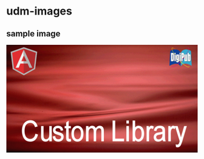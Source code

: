 # udm-images

## sample image

  <img src="https://raw.githubusercontent.com/Ohtsu/udm-images/master/custom-library/Angular5_CustomLibrary_Background01_1280x720_01.png" width= "640" >